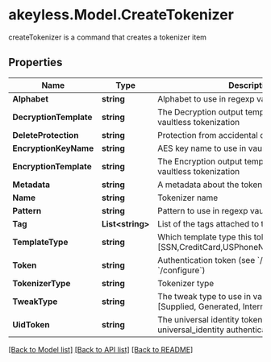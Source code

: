 # akeyless.Model.CreateTokenizer
createTokenizer is a command that creates a tokenizer item

## Properties

Name | Type | Description | Notes
------------ | ------------- | ------------- | -------------
**Alphabet** | **string** | Alphabet to use in regexp vaultless tokenization | [optional] 
**DecryptionTemplate** | **string** | The Decryption output template to use in regexp vaultless tokenization | [optional] 
**DeleteProtection** | **string** | Protection from accidental deletion of this item | [optional] 
**EncryptionKeyName** | **string** | AES key name to use in vaultless tokenization | [optional] 
**EncryptionTemplate** | **string** | The Encryption output template to use in regexp vaultless tokenization | [optional] 
**Metadata** | **string** | A metadata about the tokenizer | [optional] 
**Name** | **string** | Tokenizer name | 
**Pattern** | **string** | Pattern to use in regexp vaultless tokenization | [optional] 
**Tag** | **List&lt;string&gt;** | List of the tags attached to this key | [optional] 
**TemplateType** | **string** | Which template type this tokenizer is used for [SSN,CreditCard,USPhoneNumber,Email,Regexp] | 
**Token** | **string** | Authentication token (see &#x60;/auth&#x60; and &#x60;/configure&#x60;) | [optional] 
**TokenizerType** | **string** | Tokenizer type | 
**TweakType** | **string** | The tweak type to use in vaultless tokenization [Supplied, Generated, Internal, Masking] | [optional] 
**UidToken** | **string** | The universal identity token, Required only for universal_identity authentication | [optional] 

[[Back to Model list]](../README.md#documentation-for-models) [[Back to API list]](../README.md#documentation-for-api-endpoints) [[Back to README]](../README.md)

